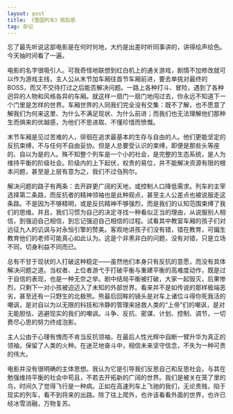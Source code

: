```yaml
---
layout: post
title: 《雪国列车》观后感
tag: 杂记
---
```


忘了最先听说这部电影是在何时何地，大约是出差时听同事讲的，讲得绘声绘色。今天抽时间看了一遍。

电影的名字很吸引人。可我奇怪地联想到红白机上的通关游戏，剧情不加修改就可以作为游戏主线，主人公从末节加车厢往首节车厢前进，要去单挑对最终的 BOSS，而又不交待打过之后能否解决问题。一路上各种打斗、冒险，遇到了各种迥异的人物和风格各异的车厢。就这样一扇门一扇门地闯过去，你永远不知道下一个门里是怎样的世界。车厢世界的人同我们完全没有交集：既不了解，也不愿意了解我们为何来这里、为什么不满足现状、为什么前进；而我们也无法理解他们那种生而俱来的优越感，为他们不思进取、不懂珍惜而愤慨。

末节车厢是见过苦难的人，徘徊在追求最基本的生存与自由的人。他们更能坚定的反抗束缚，不与任何不自由妥协。但是人总要受认识的束缚，即便是那些头等座的、自以为是的人。殊不知整个列车是一个小的社会，是完整的生态系统，是人为维持平衡的阶级社会。阶级内的上下起伏，权贵的易位，并不能解决资源有限的根本问题，甚至是上层有意为之，我们不过刍狗尔。

解决问题的路子有两条：去开辟更广阔的天地，或控制人口降低需求。列车的主宰选择第二条路，而反抗者的精神领袖也是此种观点，甚至主人公差点也被说服走这条路。不是因为不够精明，或是反抗精神不够强烈，而是我们的认知范围束缚了我们的思维。并且，我们习惯为自己的决定寻找一种看似正当的理由，从说服别人相信，到强迫自己相信，到忘记强迫自己相信的过程。试看其中教室车厢的孩子们对远征九人的讥讽与对永恒引擎的赞美。客观地讲孩子们没有错，错在教育，可偏生教育他们的老师可能真心如此认为。这是个非黑非白的问题，没有对错，只是立场不同，切身利益不同而已。

总有不甘于现状的人打破这种稳定——虽然他们本身只有反抗的意愿，而没有具体解决问题之道。当权者、上位者游弋于打破平衡与重建平衡的高难度动作，既是过于自信的表现，也是一种无奈之举。剧中结局平衡被打破，大家一起毁灭，后果惨烈，只剩下一对小孩被迫迈入了未知的外部世界。看来并不是如传说的那样极端恶劣，甚至还有一只野生的北极熊。熊最后回眸的镜头是对车上诸位斗得你死我活的嘲讽，是对自以为以无限的科技和冷静的管理来拯救人类的“上帝”们的嘲讽，是对无能胆怯、逃避现实的我们的嘲讽。斗争、反抗、密谋、计划、控制、调节，一切费尽心思的努力终成泡影。

主人公由于心理有愧而不肯当反抗领袖，在最后人性光辉中自断一臂升华为真正的领袖，保留了人类的火种。在迷茫地奋斗中，相信未来坚守信念，不失为一种可贵的伟大。

电影并没有很明确的主体思想。我认为它是引导我们反思自己和反思社会。与其在勉强维持平衡的社会中苟且，不若去开拓新的广阔的世界。我们是被关在笼了里的鸟，时间久了觉得飞行是一种病。正如在高速列车上飞驰的我们，无论贵贱，陷于现实的列车，看不到将来的出路。除了往上爬外，也许该看看外面的世界，也许已经冰雪消融，万物复苏。
